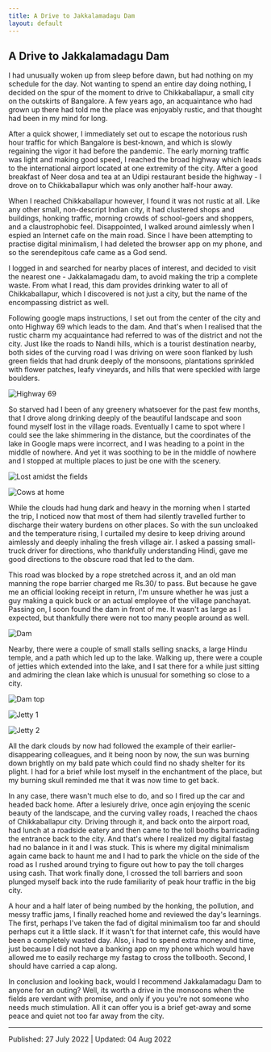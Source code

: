 ```yaml
---
title: A Drive to Jakkalamadagu Dam
layout: default
---
```





##  A Drive to Jakkalamadagu Dam

I had unusually woken up from sleep before dawn, but had nothing on my schedule for the day. Not wanting to spend an entire day doing nothing, I decided on the spur of the moment to drive to Chikkaballapur, a small city on the outskirts of Bangalore. A few years ago, an acquaintance who had grown up there had told me the place was enjoyably rustic, and that thought had been in my mind for long.

After a quick shower, I immediately set out to escape the notorious rush hour traffic for which Bangalore is best-known, and which is slowly regaining the vigor it had before the pandemic. The early morning traffic was light and making good speed, I reached the broad highway which leads to the international airport located at one extremity of the city. After a good breakfast of Neer dosa and tea at an Udipi restaurant beside the highway - I drove on to Chikkaballapur which was only another half-hour away.

When I reached Chikkaballapur however, I found it was not rustic at all. Like any other small, non-descript Indian city, it had clustered shops and buildings, honking traffic, morning crowds of school-goers and shoppers, and a claustrophobic feel. Disappointed, I walked around aimlessly when I espied an Internet cafe on the main road. Since I have been attempting to practise digital minimalism, I had deleted the browser app on my phone, and so the serendepitous cafe came as a God send. 

I logged in and searched for nearby places of interest, and decided to visit the nearest one - Jakkalamagadu dam, to avoid making the trip a complete waste. From what I read, this  dam provides drinking water to all of Chikkaballapur, which I discovered is not just a city, but the name of the encompassing district as well.

Following google maps instructions, I set out from the center of the city and onto Highway 69 which leads to the dam. And that's when I realised that the rustic charm my acquaintance had referred to was of the district and not the city. Just like the roads to Nandi hills, which is a tourist destination nearby, both sides of the curving road I was driving on were soon flanked by lush green fields that had drunk deeply of the monsoons, plantations sprinkled with flower patches, leafy vineyards, and hills that were speckled with large boulders.    

![Highway 69](https://drive.google.com/uc?export=download&id=1Jn32AtU1LSvnuTLIBXqERpQNtMy9Su54)

So starved had I been of any greenery whatsoever for the past few months, that I drove along drinking deeply of the beautiful landscape and soon found myself lost in the village roads. Eventually I came to spot where I could see the lake shimmering in the distance, but the coordinates of the lake in Google maps were incorrect, and I was heading to a point in the middle of nowhere. And yet it was soothing to be in the middle of nowhere and I stopped at multiple places to just be one with the scenery.

![Lost amidst the fields](https://drive.google.com/uc?export=download&id=1OjXODdBsJpEEV2VnNBKLMncNZE5zf4vY)

![Cows at home](https://drive.google.com/uc?export=download&id=183sGcpuwY_A0tPnuEt7vZ_z-vZF_YC_w)

While the clouds had hung dark and heavy in the morning when I started the trip, I noticed now that most of them had silently travelled further to discharge their watery burdens on other places. So with the sun uncloaked and the temperature rising, I curtailed my desire to keep driving around aimlessly and deeply inhaling the fresh village air. I asked a passing small-truck driver for directions, who thankfully understanding Hindi, gave me good directions to the obscure road that led to the dam. 

This road was blocked by a rope stretched across it, and an old man manning the rope barrier charged me Rs.30/ to pass. But because he gave me an official looking receipt in return, I'm unsure whether he was just a guy making a quick buck or an actual employee of the village panchayat. Passing on, I soon found the dam in front of me. It wasn't as large as I expected, but thankfully there were not too many people around as well.

![Dam](https://drive.google.com/uc?export=download&id=1iCjj3yJEhUq9Kn-mkhTTs-suZxlhRXFZ)

Nearby, there were a couple of small stalls selling snacks, a large Hindu temple, and a path which led up to the lake. Walking up, there were a couple of jetties which extended into the lake, and I sat there for a while just sitting and admiring the clean lake which is unusual for something so close to a city. 

![Dam top](https://drive.google.com/uc?export=download&id=17xWwN0SuvkzKqZdYwdAUsEKLlONETb9P)

![Jetty 1](https://drive.google.com/uc?export=download&id=1-SEy9S7-zT3TR-MmQ9md2XBWI7JGPffP)

![Jetty 2](https://drive.google.com/uc?export=download&id=1T466zQ1BTgCyvkql6SyvZVQlyLgCZtkP)

All the dark clouds by now had followed the example of their earlier-disappearing colleagues, and it being noon by now, the sun was burning down brightly on my bald pate which could find no shady shelter for its plight. I had for a brief while lost myself in the enchantment of the place, but my burning skull reminded me that it was now time to get back.

In any case, there wasn't much else to do, and so I fired up the car and headed back home. After a lesiurely drive, once agin enjoying the scenic beauty of the landscape, and the curving valley roads, I reached the chaos of Chikkaballapur city. Driving through it, and back onto the airport road,  had lunch at a roadside eatery and then came to the toll booths barricading the entrance back to the city. And that's where I realized my digital fastag had no balance in it and I was stuck. This is where my digital minimalism again came back to haunt me and I had to park the vhicle on the side of the road as I rushed around trying to figure out how to pay the toll charges using cash. That work finally done, I crossed the toll barriers and soon plunged myself back into the rude familiarity of peak hour traffic in the big city. 

A hour and a half later of being numbed by the honking, the pollution, and messy traffic jams, I finally reached home and reviewed the day's learnings. The first, perhaps I've taken the fad of digital minimalism too far and should perhaps cut it a little slack. If it wasn't for that internet cafe, this would have been a completely wasted day. Also, i had to spend extra money and time, just because I did not have a banking app on my phone which would have allowed me to easily recharge my fastag to cross the tollbooth. Second, I should have carried a cap along. 

In conclusion and looking back, would I recommend Jakkalamadagu Dam to anyone for an outing? Well, its worth a drive in the monsoons when the fields are verdant with promise, and only if you you're not someone who needs much stimulation. All it can offer you is a brief get-away and some peace and quiet not too far away from the city.

---------------------
Published: 27 July 2022 | Updated: 04 Aug 2022




